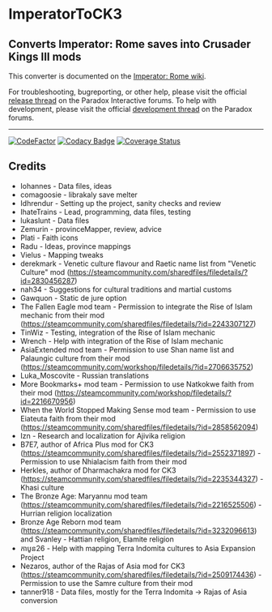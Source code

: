 # ImperatorToCK3
## Converts Imperator: Rome saves into Crusader Kings III mods

This converter is documented on the [Imperator: Rome wiki](https://imperator.paradoxwikis.com/Imperator_To_CK3_Converter).

For troubleshooting, bugreporting, or other help, please visit the official [release thread](https://forum.paradoxplaza.com/forum/threads/imperator-to-ck3-release-thread.1415172/) on the Paradox Interactive forums.
To help with development, please visit the official [development thread](https://forum.paradoxplaza.com/forum/threads/imperator-to-ck3-development-thread.1415175/) on the Paradox forums.

---

[![CodeFactor](https://www.codefactor.io/repository/github/paradoxgameconverters/imperatortock3/badge/master)](https://www.codefactor.io/repository/github/paradoxgameconverters/imperatortock3/overview/master)
[![Codacy Badge](https://app.codacy.com/project/badge/Grade/8a9f106c7b9a43faa37ad74b5897edc5)](https://www.codacy.com/gh/ParadoxGameConverters/ImperatorToCK3/dashboard?utm_source=github.com&amp;utm_medium=referral&amp;utm_content=ParadoxGameConverters/ImperatorToCK3&amp;utm_campaign=Badge_Grade)
[![Coverage Status](https://coveralls.io/repos/github/ParadoxGameConverters/ImperatorToCK3/badge.svg?branch=master)](https://coveralls.io/github/ParadoxGameConverters/ImperatorToCK3?branch=master)

## Credits
- Iohannes - Data files, ideas
- comagoosie - librakaly save melter
- Idhrendur - Setting up the project, sanity checks and review
- IhateTrains - Lead, programming, data files, testing
- lukaslunt - Data files
- Zemurin - provinceMapper, review, advice
- Plati - Faith icons
- Radu - Ideas, province mappings
- Vielus - Mapping tweaks
- derekmark - Venetic culture flavour and Raetic name list from "Venetic Culture" mod (https://steamcommunity.com/sharedfiles/filedetails/?id=2830456287)
- nah34 - Suggestions for cultural traditions and martial customs
- Gawquon - Static de jure option
- The Fallen Eagle mod team - Permission to integrate the Rise of Islam mechanic from their mod (https://steamcommunity.com/sharedfiles/filedetails/?id=2243307127)
- TinWiz - Testing, integration of the Rise of Islam mechanic
- Wrench - Help with integration of the Rise of Islam mechanic
- AsiaExtended mod team - Permission to use Shan name list and Palaungic culture from their mod (https://steamcommunity.com/workshop/filedetails/?id=2706635752)
- Luka_Moscovite - Russian translations
- More Bookmarks+ mod team - Permission to use Natkokwe faith from their mod (https://steamcommunity.com/workshop/filedetails/?id=2216670956)
- When the World Stopped Making Sense mod team - Permission to use Eiateuta faith from their mod (https://steamcommunity.com/sharedfiles/filedetails/?id=2858562094)
- Izn - Research and localization for Ajivika religion
- B7E7, author of Africa Plus mod for CK3 (https://steamcommunity.com/sharedfiles/filedetails/?id=2552371897) - Permission to use Nhialacism faith from their mod
- Herkles, author of Dharmachakra mod for CK3 (https://steamcommunity.com/sharedfiles/filedetails/?id=2235344327) - Khasi culture
- The Bronze Age: Maryannu mod team (https://steamcommunity.com/sharedfiles/filedetails/?id=2216525506) - Hurrian religion localization
- Bronze Age Reborn mod team (https://steamcommunity.com/sharedfiles/filedetails/?id=3232096613) and Svanley - Hattian religion, Elamite religion
- កាបូន26 - Help with mapping Terra Indomita cultures to Asia Expansion Project
- Nezaros, author of the Rajas of Asia mod for CK3 (https://steamcommunity.com/sharedfiles/filedetails/?id=2509174436) - Permission to use the Samre culture from their mod
- tanner918 - Data files, mostly for the Terra Indomita -> Rajas of Asia conversion